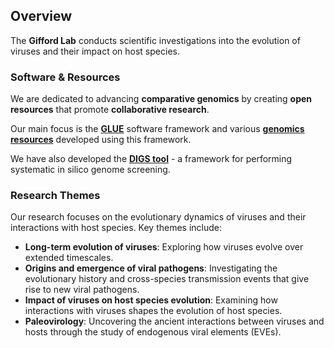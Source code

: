 ## Overview

The **Gifford Lab** conducts scientific investigations into the evolution of viruses and their impact on host species.

### Software & Resources

We are dedicated to advancing **comparative genomics** by creating **open resources** that promote **collaborative research**. 

Our main focus is the **[GLUE](https://github.com/giffordlabcvr/gluetools/wiki/)** software framework and various **[genomics resources](https://github.com/giffordlabcvr/gluetools/wiki/Gifford-Lab-GLUE-Projects)** developed using this framework.

We have also developed the **[DIGS tool](https://github.com/giffordlabcvr/DIGS-tool)** - a framework for performing systematic in silico genome screening.

### Research Themes

Our research focuses on the evolutionary dynamics of viruses and their interactions with host species. Key themes include:

-   **Long-term evolution of viruses**: Exploring how viruses evolve over extended timescales.
-   **Origins and emergence of viral pathogens**: Investigating the evolutionary history and cross-species transmission events that give rise to new viral pathogens.
-   **Impact of viruses on host species evolution**: Examining how interactions with viruses shapes the evolution of host species.
-   **Paleovirology**: Uncovering the ancient interactions between viruses and hosts through the study of endogenous viral elements (EVEs).

